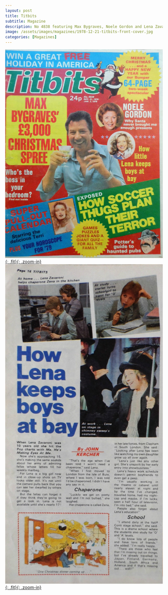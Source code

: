 ```yaml
---
layout: post
title: Titbits
subtitle: Magazine
description: No 4838 featuring Max Bygraves, Noele Gordon and Lena Zavaroni Front cover and one page article inside. Lena reveals that she doesn't have time for boyfriends as she usually works to about 11pm, although she has many friends at the Italia Conti stage school.
image: /assets/images/magazines/1978-12-21-titbits-front-cover.jpg
categories: [Magazines]
---
```


[![](/assets/images/magazines/1978-12-21-titbits-front-cover.jpg){: .fit}{: .zoom-in}](/assets/images/magazines/1978-12-21-titbits-front-cover.jpg)
[![](/assets/images/magazines/1978-12-21-titbits-page-16.jpg){: .fit}{: .zoom-in}](/assets/images/magazines/1978-12-21-titbits-page-16.jpg)

<style>
.fit {width:auto; height:586.49px;}
</style>

